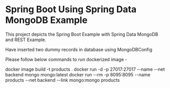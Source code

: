 # Spring Boot Using Spring Data MongoDB Example

This project depicts the Spring Boot Example with Spring Data MongoDB and REST Example.

Have inserted two dummy records in database using MongoDBConfig

Please follow below commands to run dockerized image -

docker image build -t products .
docker run -d -p 27017:27017 --name --net backend mongo mongo:latest
docker run --rm -p 8095:8095 --name products  --net backend --link mongo:mongo products


